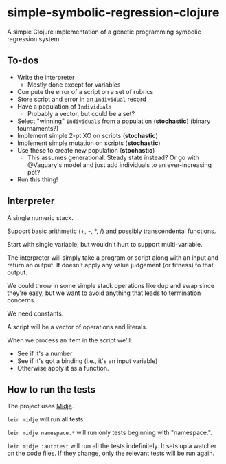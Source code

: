# simple-symbolic-regression-clojure

A simple Clojure implementation of a genetic programming symbolic regression system.

## To-dos

 * Write the interpreter
   * Mostly done except for variables
 * Compute the error of a script on a set of rubrics
 * Store script and error in an `Individual` record
 * Have a population of `Individuals`
   * Probably a vector, but could be a set?
 * Select "winning" `Individual`s from a population (**stochastic**) (binary tournaments?)
 * Implement simple 2-pt XO on scripts (**stochastic**)
 * Implement simple mutation on scripts (**stochastic**)
 * Use these to create new population (**stochastic**)
   * This assumes generational. Steady state instead? Or go with @Vaguary's model and just add individuals to an ever-increasing pot?
 * Run this thing!

## Interpreter

A single numeric stack.

Support basic arithmetic (+, -, *, /) and possibly transcendental functions.

Start with single variable, but wouldn't hurt to support multi-variable.

The interpreter will simply take a program or script along with an input and return
an output. It doesn't apply any value judgement (or fitness) to that output.

We could throw in some simple stack operations like dup and swap since they're easy,
but we want to avoid anything that leads to termination concerns.

We need constants.

A script will be a vector of operations and literals.

When we process an item in the script we'll:
 * See if it's a number
 * See if it's got a binding (i.e., it's an input variable)
 * Otherwise apply it as a function.

## How to run the tests

The project uses [Midje](https://github.com/marick/Midje/).

`lein midje` will run all tests.

`lein midje namespace.*` will run only tests beginning with "namespace.".

`lein midje :autotest` will run all the tests indefinitely. It sets up a
watcher on the code files. If they change, only the relevant tests will be
run again.
